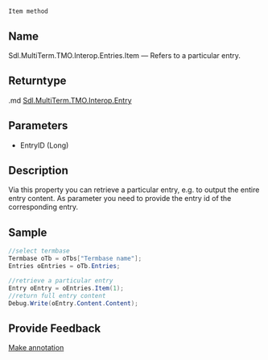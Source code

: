 

# 
    Item method




## Name

Sdl.MultiTerm.TMO.Interop.Entries.Item —          Refers to a particular entry.



## Returntype
.md
[Sdl.MultiTerm.TMO.Interop.Entry](Sdl.MultiTerm.TMO.Interop.Entry.md)



## Parameters

* EntryID (Long)




## Description



Via this property you can retrieve a particular entry, e.g. to output the entire entry content. As parameter you need to provide the entry id of the corresponding entry.



## Sample


```cs
//select termbase
Termbase oTb = oTbs["Termbase name"];
Entries oEntries = oTb.Entries;

//retrieve a particular entry
Entry oEntry = oEntries.Item(1);
//return full entry content
Debug.Write(oEntry.Content.Content);
```



## Provide Feedback

[Make annotation](mailto:sdk-feedback@sdl.com&amp;subject=Reference%20for%20Sdl.MultiTerm.TMO.Interop.Entries.Item)

